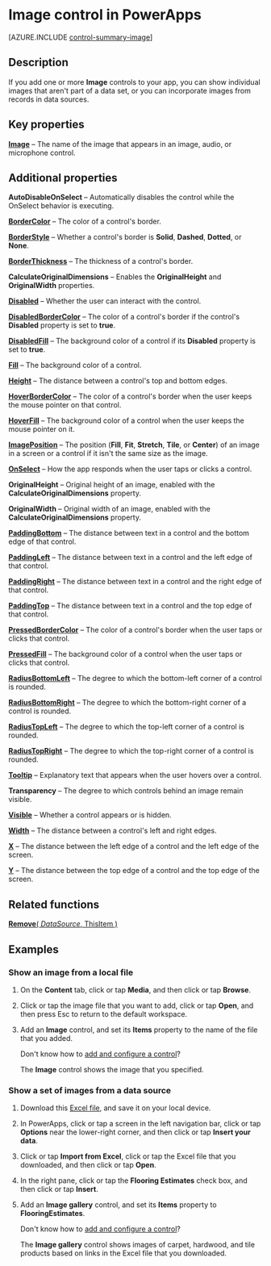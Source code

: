 <properties
    pageTitle="Image control: reference | Microsoft PowerApps"
    description="Information, including properties and examples, about the Image control"
    services=""
    suite="powerapps"
    documentationCenter="na"
    authors="aftowen"
    manager="erikre"
    editor=""
    tags=""/>

<tags
   ms.service="powerapps"
   ms.devlang="na"
   ms.topic="article"
   ms.tgt_pltfrm="na"
   ms.workload="na"
   ms.date="03/11/2016"
   ms.author="anneta"/>

# Image control in PowerApps #
[AZURE.INCLUDE [control-summary-image](../../includes/control-summary-image.md)]

## Description ##
If you add one or more **Image** controls to your app, you can show individual images that aren't part of a data set, or you can incorporate images from records in data sources.

## Key properties ##

[**Image**](properties\properties-visual.md) – The name of the image that appears in an image, audio, or microphone control.

## Additional properties ##

**AutoDisableOnSelect** – Automatically disables the control while the OnSelect behavior is executing.

[**BorderColor**](properties\properties-color-border.md) – The color of a control's border.

[**BorderStyle**](properties\properties-color-border.md) – Whether a control's border is **Solid**, **Dashed**, **Dotted**, or **None**.

[**BorderThickness**](properties\properties-color-border.md) – The thickness of a control's border.

**CalculateOriginalDimensions** – Enables the **OriginalHeight** and **OriginalWidth** properties.

[**Disabled**](properties\properties-core.md) – Whether the user can interact with the control.

[**DisabledBorderColor**](properties\properties-color-border.md) – The color of a control's border if the control's **Disabled** property is set to **true**.

[**DisabledFill**](properties\properties-color-border.md) – The background color of a control if its **Disabled** property is set to **true**.

[**Fill**](properties\properties-color-border.md) – The background color of a control.

[**Height**](properties\properties-size-location.md) – The distance between a control's top and bottom edges.

[**HoverBorderColor**](properties\properties-color-border.md) – The color of a control's border when the user keeps the mouse pointer on that control.

[**HoverFill**](properties\properties-color-border.md) – The background color of a control when the user keeps the mouse pointer on it.

[**ImagePosition**](properties\properties-visual.md) – The position (**Fill**, **Fit**, **Stretch**, **Tile**, or **Center**) of an image in a screen or a control if it isn't the same size as the image.

[**OnSelect**](properties\properties-core.md) – How the app responds when the user taps or clicks a control.

**OriginalHeight** – Original height of an image, enabled with the **CalculateOriginalDimensions** property.

**OriginalWidth** – Original width of an image, enabled with the **CalculateOriginalDimensions** property.

[**PaddingBottom**](properties\properties-size-location.md) – The distance between text in a control and the bottom edge of that control.

[**PaddingLeft**](properties\properties-size-location.md) – The distance between text in a control and the left edge of that control.

[**PaddingRight**](properties\properties-size-location.md) – The distance between text in a control and the right edge of that control.

[**PaddingTop**](properties\properties-size-location.md) – The distance between text in a control and the top edge of that control.

[**PressedBorderColor**](properties\properties-color-border.md) – The color of a control's border when the user taps or clicks that control.

[**PressedFill**](properties\properties-color-border.md) – The background color of a control when the user taps or clicks that control.

[**RadiusBottomLeft**](properties\properties-size-location.md) – The degree to which the bottom-left corner of a control is rounded.

[**RadiusBottomRight**](properties\properties-size-location.md) – The degree to which the bottom-right corner of a control is rounded.

[**RadiusTopLeft**](properties\properties-size-location.md) – The degree to which the top-left corner of a control is rounded.

[**RadiusTopRight**](properties\properties-size-location.md) – The degree to which the top-right corner of a control is rounded.

[**Tooltip**](properties\properties-core.md) – Explanatory text that appears when the user hovers over a control.

**Transparency** – The degree to which controls behind an image remain visible.

[**Visible**](properties\properties-core.md) – Whether a control appears or is hidden.

[**Width**](properties\properties-size-location.md) – The distance between a control's left and right edges.

[**X**](properties\properties-size-location.md) – The distance between the left edge of a control and the left edge of the screen.

[**Y**](properties\properties-size-location.md) – The distance between the top edge of a control and the top edge of the screen.

## Related functions ##

[**Remove**( *DataSource*, ThisItem )](function-remove-removeif.md)

## Examples ##
### Show an image from a local file ###
1. On the **Content** tab, click or tap **Media**, and then click or tap **Browse**.

1. Click or tap the image file that you want to add, click or tap **Open**, and then press Esc to return to the default workspace.

1. Add an **Image** control, and set its **Items** property to the name of the file that you added.

	Don't know how to [add and configure a control](add-configure-controls.md)?

	The **Image** control shows the image that you specified.

### Show a set of images from a data source ###
1. Download this [Excel file](https://pwrappssamples.blob.core.windows.net/samples/FlooringEstimates.xlsx), and save it on your local device.

1. In PowerApps, click or tap a screen in the left navigation bar, click or tap **Options** near the lower-right corner, and then click or tap **Insert your data**.

1. Click or tap **Import from Excel**, click or tap the Excel file that you downloaded, and then click or tap **Open**.

1. In the right pane, click or tap the **Flooring Estimates** check box, and then click or tap **Insert**.

1. Add an **Image gallery** control, and set its **Items** property to **FlooringEstimates**.

	Don't know how to [add and configure a control](add-configure-controls.md)?

	The **Image gallery** control shows images of carpet, hardwood, and tile products based on links in the Excel file that you downloaded.
